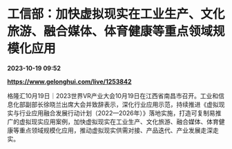 # 工信部：加快虚拟现实在工业生产、文化旅游、融合媒体、体育健康等重点领域规模化应用

**2023-10-19 09:52**

**https://www.gelonghui.com/live/1253842**

格隆汇10月19日｜2023世界VR产业大会10月19日在江西省南昌市召开。工业和信息化部副部长徐晓兰出席大会并致辞表示，深化行业应用示范，持续推进《虚拟现实与行业应用融合发展行动计划（2022—2026年）》落地实施，打造可复制易推广的虚拟现实应用案例，加快虚拟现实在工业生产、文化旅游、融合媒体、体育健康等重点领域规模化应用，推动虚拟现实供需对接、产品迭代、产业发展走深走实。